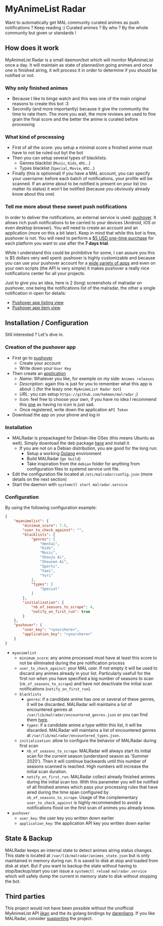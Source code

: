 # MyAnimeList Radar

Want to automatically get MAL community curated animes as push notifications ? Keep reading :)
Curated animes ? By who ? By the whole community but given ur standards !

## How does it work

MyAnimeList Radar is a small daemon/bot which will monitor MyAnimeList once a day. It will maintain as state of planned/on going animes and once one is finished airing, it will process it in order to determine if you should be notified or not.

### Why only finished animes

* Because I like to binge watch and this was one of the main original reasons to create this bot :3
* Secondly (and more importantly) because it give the community the time to rate them. The more you wait, the more reviews are used to fine grain the final score and the better the anime is curated before processing

### What kind of processing

* First of all the score: you setup a minimal score a finished anime must have to not be ruled out byt the bot
* Then you can setup several types of blacklists:
  * Genres blacklist (`Music`, `Kids`, etc...)
  * Types blacklist (`Special`, `Movie`, etc...)
* Finally (this is optionnal) if you have a MAL account, you can specify your username: before each batch of notifications, your profile will be scanned. If an anime about to be notified is present on your list (no matter its status) it won't be notified (because you obviously already know about this one)

### Tell me more about these sweet push notifications

In order to deliver the notifications, an external service is used: [pushover](https://pushover.net/). It allows rich push notifications to be carried to your devices (Android, iOS or even desktop browser). You will need to create an account and an application (more on this a bit later). Keep in mind that while this bot is free, pushover is not. You will need to perform a [$5 USD one-time purchase](https://pushover.net/pricing) for each platform you want to use after the **7 days trial**.

While I understand this could be prohibitive for some, I can assure you this is $5 dollars very well spent: pushover is highly customizable and because you can use your pushover account for a [wide variety of apps](https://pushover.net/apps) and even on your own scripts (the API is very simple) it makes pushover a really nice notifications center for all your projects.

Just to give you an idea, here is 2 (long) screenshots of malradar on pushover, one being the notifications list of the malradar, the other a single notification in open for details:

* [Pushover app listing view](img/list.jpg?raw=true)
* [Pushover app item view](img/item.jpg?raw=true)

## Installation / Configuration

Still interested ? Let's dive in.

### Creation of the pushover app

* First go to [pushover](https://pushover.net/)
  * Create your account
  * Write down your `User Key`
* Then create an [application](https://pushover.net/apps/build)
    * *Name*: Whatever you like, for exemple on my side: `Animes releases`
    * *Description*: again this is just for you to remember what this app is about :) (for the leazy one: `MyAnimeList Radar bot`)
    * *URL*: you can setup `https://github.com/hekmon/malradar` ;)
    * *Icon*: feel free to choose your own, if you have no idea I recommend this [one](https://myanimelist.net/forum/?topicid=1575618) as having no icon is just sad.
    * Once registered, write down the application `API Token`
* Download the app on your phone and log in

### Installation

* MALRadar is prepackaged for Debian-like OSes (this means Ubuntu as well). Simply download the deb package [here](https://github.com/hekmon/malradar/releases) and install it.
  * If you are not on a Debian distribution, you are good for the long run:
    * Setup a working [Golang](https://golang.org/) environment
    * Build MALRadar (`go build`)
    * Take inspiration from the `debian` folder for anything from configuration files to systemd service unit file.
* Edit the configuration file located at `/etc/malradar/config.json` (more details on the next section)
* Start the daemon with `systemctl start malradar.service`

### Configuration

By using the following configuration example:

```json
{
    "myanimelist": {
        "minimum_score": 7.5,
        "user_to_check_against": "",
        "blacklists": {
            "genres": [
                "Hentai",
                "Kids",
                "Music",
                "Shoujo Ai",
                "Shounen Ai",
                "Sports",
                "Yaoi",
                "Yuri"
            ],
            "types": [
                "Special"
            ]
        },
        "initialization": {
            "nb_of_seasons_to_scrape": 4,
            "notify_on_first_run": true
        }
    },
    "pushover": {
        "user_key": "<yourshere>",
        "application_key": "<yourshere>"
    }
}
```

* `myanimelist`
  * `minimum_score`: any anime processed must have at least this score to not be eliminated during the pre notification process
  * `user_to_check_against`: your MAL user. If not empty it will be used to discard any animes already in your list. Particularly usefull for the first run when you have specified a big number of seasons to scan (`nb_of_seasons_to_scrape`) and have not deactivate the initial scan notifications (`notify_on_first_run`).
  * `blacklists`
    * `genres`: if a candidate anime has one or several of these genres, it will be discarded. MALRadar will maintains a list of encountered genres at `/var/lib/malradar/encountered_genres.json` or you can find them [here](https://myanimelist.net/anime.php).
    * `types`: if a candidate anime a type within this list, it will be discarded. MALRadar will maintains a list of encountered genres at `/var/lib/malradar/encountered_types.json`.
  * `initialization`: allow to configure the behavior of MALRadar during first scan
    * `nb_of_seasons_to_scrape`: MALRadar will always start its initial scan for the current season (understand season as 'Summer 2020'). Then it will continue backwards until this number of seasons scanned is reached. High numbers will increase the initial scan duration.
    * `notify_on_first_run`: MALRadar collect already finished animes during the initial scan too. With this parameter you will be notified of all finished animes which pass your processing rules that have aired during the time span configured by `nb_of_seasons_to_scrape`. Usage of the complementary `user_to_check_against` is highly recommended to avoid a notifications flood on the first scan of animes you already know.
* `pushover`
  * `user_key`: the user key you written down earlier
  * `application_key`: the application API key you written down earlier

## State & Backup

MALRadar keeps an internal state to detect animes airing status changes. This state is located at `/var/lib/malradar/animes_state.json` but is only maintained in memory during run. It is saved to disk at stop and loaded from disk at start. But if you want to backup the state without having to stop/backup/start you can issue a `systemctl reload malradar.service` which will safely dump the current in memory state to disk without stopping the bot.

## Third parties

This project would not have been possible without the unofficial MyAnimeList API [jikan](https://jikan.moe/) and the its golang bindings by [darenliang](github.com/darenliang/jikan-go). If you like MALRadar, consider [supporting](https://patreon.com/jikan) the project.
